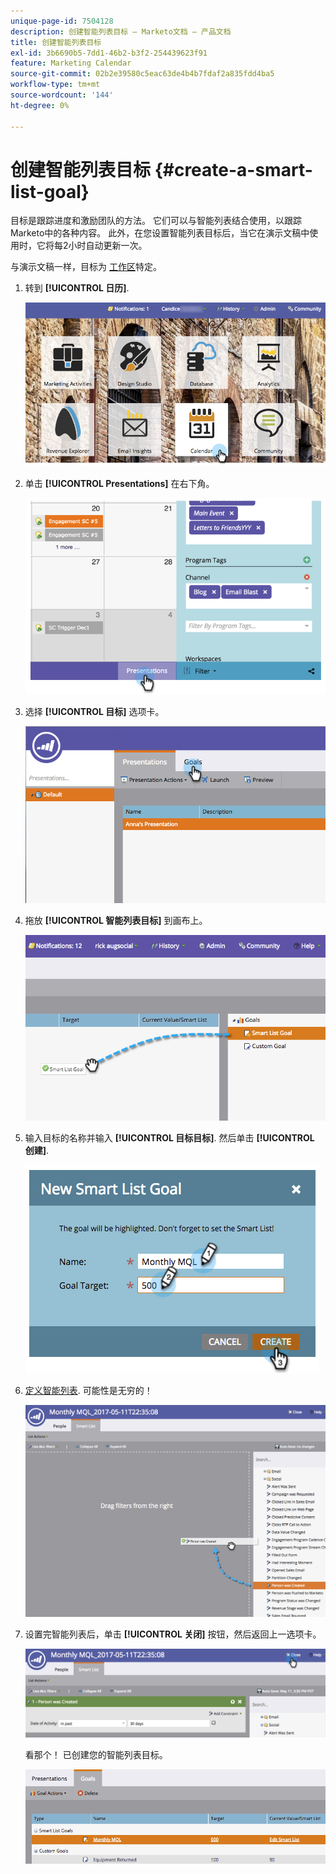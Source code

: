 ```yaml
---
unique-page-id: 7504128
description: 创建智能列表目标 — Marketo文档 — 产品文档
title: 创建智能列表目标
exl-id: 3b6690b5-7dd1-46b2-b3f2-254439623f91
feature: Marketing Calendar
source-git-commit: 02b2e39580c5eac63de4b4b7fdaf2a835fdd4ba5
workflow-type: tm+mt
source-wordcount: '144'
ht-degree: 0%

---
```


# 创建智能列表目标 {#create-a-smart-list-goal}

目标是跟踪进度和激励团队的方法。 它们可以与智能列表结合使用，以跟踪Marketo中的各种内容。 此外，在您设置智能列表目标后，当它在演示文稿中使用时，它将每2小时自动更新一次。

与演示文稿一样，目标为 [工作区](/help/marketo/product-docs/administration/workspaces-and-person-partitions/understanding-workspaces-and-person-partitions.md)特定。

1. 转到 **[!UICONTROL 日历]**.

   ![](assets/2017-05-10-15-30-47-1.png)

1. 单击 **[!UICONTROL Presentations]** 在右下角。

   ![](assets/image2015-3-24-12-3a2-3a55.png)

1. 选择 **[!UICONTROL 目标]** 选项卡。

   ![](assets/image2015-3-26-12-3a25-3a17.png)

1. 拖放 **[!UICONTROL 智能列表目标]** 到画布上。

   ![](assets/image2015-3-24-12-3a47-3a36.png)

1. 输入目标的名称并输入 **[!UICONTROL 目标目标]**. 然后单击 **[!UICONTROL 创建]**.

   ![](assets/image2015-3-24-12-3a50-3a6.png)

1. [定义智能列表](/help/marketo/product-docs/core-marketo-concepts/smart-lists-and-static-lists/creating-a-smart-list/find-and-add-filters-to-a-smart-list.md). 可能性是无穷的！

   ![](assets/mql.png)

1. 设置完智能列表后，单击 **[!UICONTROL 关闭]** 按钮，然后返回上一选项卡。

   ![](assets/mql2.png)

   看那个！ 已创建您的智能列表目标。

   ![](assets/image2015-3-24-13-3a0-3a35.png)
